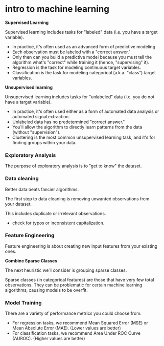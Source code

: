 # intro to machine learning


**Supervised Learning**

Supervised learning includes tasks for "labeled" data (i.e. you have a target variable).

- In practice, it's often used as an advanced form of predictive modeling.
- Each observation must be labeled with a "correct answer."
- Only then can you build a predictive model because you must tell the algorithm what's "correct" while training it (hence, "supervising" it).
- Regression is the task for modeling continuous target variables.
- Classification is the task for modeling categorical (a.k.a. "class") target variables.


**Unsupervised learning**

Unsupervised learning includes tasks for "unlabeled" data (i.e. you do not have a target variable).

- In practice, it's often used either as a form of automated data analysis or automated signal extraction.
- Unlabeled data has no predetermined "correct answer."
- You'll allow the algorithm to directly learn patterns from the data (without "supervision").
- Clustering is the most common unsupervised learning task, and it's for finding groups within your data.


### Exploratory Analysis

The purpose of exploratory analysis is to "get to know" the dataset.


### Data cleaning
Better data beats fancier algorithms.



The first step to data cleaning is removing unwanted observations from your dataset.

This includes duplicate or irrelevant observations.

- check for typos or inconsistent capitalization.

### Feature Engineering


Feature engineering is about creating new input features from your existing ones.


**Combine Sparse Classes**

The next heuristic we’ll consider is grouping sparse classes.

Sparse classes (in categorical features) are those that have very few total observations. They can be problematic for certain machine learning algorithms, causing models to be overfit.


### Model Training
There are a variety of performance metrics you could choose from. 

- For regression tasks, we recommend Mean Squared Error (MSE) or Mean Absolute Error (MAE). (Lower values are better)
- For classification tasks, we recommend Area Under ROC Curve (AUROC). (Higher values are better)

